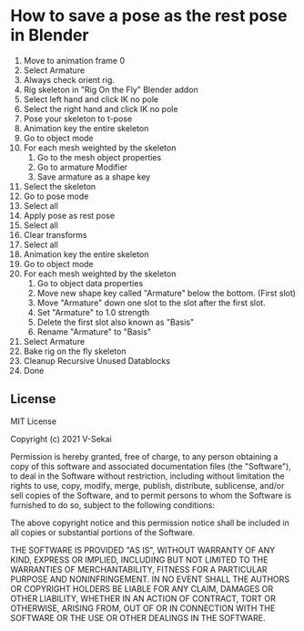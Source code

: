 # How to save a pose as the rest pose in Blender

1. Move to animation frame 0
1. Select Armature
1. Always check orient rig.
1. Rig skeleton in "Rig On the Fly" Blender addon
1. Select left hand and click IK no pole
1. Select the right hand and click IK no pole
1. Pose your skeleton to t-pose
1. Animation key the entire skeleton
1. Go to object mode
1. For each mesh weighted by the skeleton
    1. Go to the mesh object properties
    1. Go to armature Modifier
    1. Save armature as a shape key
1. Select the skeleton
1. Go to pose mode
1. Select all
1. Apply pose as rest pose
1. Select all
1. Clear transforms
1. Select all
1. Animation key the entire skeleton
1. Go to object mode
1. For each mesh weighted by the skeleton
    1. Go to object data properties
    1. Move new shape key called "Armature" below the bottom. (First slot)
    1. Move "Armature" down one slot to the slot after the first slot.
    1. Set "Armature" to 1.0 strength
    1. Delete the first slot also known as "Basis"
    1. Rename "Armature" to "Basis"
1. Select Armature
1. Bake rig on the fly skeleton
1. Cleanup Recursive Unused Datablocks
1. Done

## License

MIT License

Copyright (c) 2021 V-Sekai

Permission is hereby granted, free of charge, to any person obtaining a copy
of this software and associated documentation files (the "Software"), to deal
in the Software without restriction, including without limitation the rights
to use, copy, modify, merge, publish, distribute, sublicense, and/or sell
copies of the Software, and to permit persons to whom the Software is
furnished to do so, subject to the following conditions:

The above copyright notice and this permission notice shall be included in all
copies or substantial portions of the Software.

THE SOFTWARE IS PROVIDED "AS IS", WITHOUT WARRANTY OF ANY KIND, EXPRESS OR
IMPLIED, INCLUDING BUT NOT LIMITED TO THE WARRANTIES OF MERCHANTABILITY,
FITNESS FOR A PARTICULAR PURPOSE AND NONINFRINGEMENT. IN NO EVENT SHALL THE
AUTHORS OR COPYRIGHT HOLDERS BE LIABLE FOR ANY CLAIM, DAMAGES OR OTHER
LIABILITY, WHETHER IN AN ACTION OF CONTRACT, TORT OR OTHERWISE, ARISING FROM,
OUT OF OR IN CONNECTION WITH THE SOFTWARE OR THE USE OR OTHER DEALINGS IN THE
SOFTWARE.
